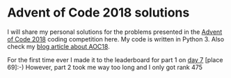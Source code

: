 # Advent of Code 2018 solutions
I will share my personal solutions for the problems presented in the [Advent of Code 2018](https://adventofcode.com/2018) coding competition here. My code is written in Python 3. Also check my [blog article about AOC18](https://simonhessner.de/advent-of-code-2018-25-days-of-coding/).

For the first time ever I made it to the leaderboard for part 1 on [day 7](https://adventofcode.com/2018/day/7) [place 69]:-)
However, part 2 took me way too long and I only got rank 475
